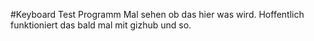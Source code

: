 #Keyboard Test Programm
Mal sehen ob das hier was wird. Hoffentlich funktioniert das bald mal mit gizhub und so.

